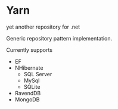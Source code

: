 Yarn
====

yet another repository for .net

Generic repository pattern implementation. 

Currently supports
- EF
- NHibernate
  - SQL Server
  - MySql
  - SQLite
- RavendDB
- MongoDB
